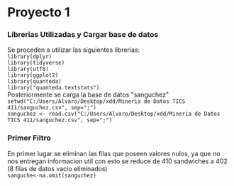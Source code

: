 # **Proyecto 1**

### Librerias Utilizadas y Cargar base de datos
Se proceden a utilizar las siguientes librerias: \
 `library(dplyr)`\
`library(tidyverse)`\
`library(utf8)`\
`library(ggplot2)`\
`library(quanteda)`\
`library("quanteda.textstats")` \
Posteriormente se carga la base de datos "sanguchez" \
`setwd("C:/Users/Alvaro/Desktop/xdd/Mineria de Datos TICS 411/sanguchez.csv", sep=";")`\
`sanguchez <- read.csv("C:/Users/Alvaro/Desktop/xdd/Mineria de Datos TICS 411/sanguchez.csv", sep=";")`

### Primer Filtro
En primer lugar se eliminan las filas que poseen valores nulos, ya que no nos entregan informacion util
con esto se reduce de 410 sandwiches a 402 (8 filas de datos vacio eliminados) \
`sanguche<-na.omit(sanguchez)`


